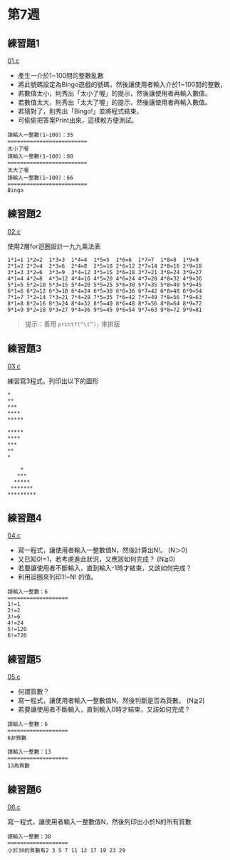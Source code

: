 # 第7週

## 練習題1

[01.c](01.c)

- 產生一介於1~100間的整數亂數
- 將此號碼設定為Bingo遊戲的號碼，然後讓使用者輸入介於1~100間的整數，
- 若數值太小，則秀出「太小了喔」的提示，然後讓使用者再輸入數值。
- 若數值太大，則秀出「太大了喔」的提示，然後讓使用者再輸入數值。
- 若猜對了，則秀出「Bingo!」並將程式結束。
- 可偷偷把答案Print出來，這樣較方便測試。

```
請輸入一整數(1~100)：35
=========================
太小了喔
請輸入一整數(1~100)：80
=========================
太大了喔
請輸入一整數(1~100)：66
=========================
Bingo
```

## 練習題2

[02.c](02.c)

使用2層for迴圈設計一九九乘法表

```
1*1=1 1*2=2  1*3=3  1*4=4  1*5=5  1*6=6  1*7=7  1*8=8  1*9=9
2*1=2 2*2=4  2*3=6  2*4=8  2*5=10 2*6=12 2*7=14 2*8=16 2*9=18
3*1=3 3*2=6  3*3=9  3*4=12 3*5=15 3*6=18 3*7=21 3*8=24 3*9=27
4*1=4 4*2=8  4*3=12 4*4=16 4*5=20 4*6=24 4*7=28 4*8=32 4*9=36
5*1=5 5*2=10 5*3=15 5*4=20 5*5=25 5*6=30 5*7=35 5*8=40 5*9=45
6*1=6 6*2=12 6*3=18 6*4=24 6*5=30 6*6=36 6*7=42 6*8=48 6*9=54
7*1=7 7*2=14 7*3=21 7*4=28 7*5=35 7*6=42 7*7=49 7*8=56 7*9=63
8*1=8 8*2=16 8*3=24 8*4=32 8*5=40 8*6=48 8*7=56 8*8=64 8*9=72
9*1=9 9*2=18 9*3=27 9*4=36 9*5=45 9*6=54 9*7=63 9*8=72 9*9=81
```

> 提示：善用 `printf(“\t”);` 來排版

## 練習題3

[03.c](03.c)

練習寫3程式，列印出以下的圖形

```
*
**
***
****
*****
```

```
*****
****
***
**
*
```

```
    *
   ***
  *****
 *******
*********
```

## 練習題4

[04.c](04.c)

- 寫一程式，讓使用者輸入一整數值N，然後計算出N!。 (N＞0)
- 又已知0!=1，若考慮進此狀況，又應該如何完成？ (N≧0)
- 若要讓使用者不斷輸入，直到輸入-1時才結束，又該如何完成？
- 利用迴圈來列印1!~N! 的值。

```
請輸入一整數：6
===================
1!=1
2!=2
3!=6
4!=24
5!=120
6!=720
```

## 練習題5

[05.c](05.c)

- 何謂質數？
- 寫一程式，讓使用者輸入一整數值N，然後判斷是否為質數。 (N≧2)
- 若要讓使用者不斷輸入，直到輸入0時才結束，又該如何完成？

```
請輸入一整數：6
===================
6非質數
```

```
請輸入一整數：13
===================
13為質數
```

## 練習題6

[06.c](06.c)

寫一程式，讓使用者輸入一整數值N，然後列印出小於N的所有質數

```
請輸入一整數：30
===================
小於30的質數有2 3 5 7 11 13 17 19 23 29
```
